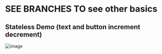 # SEE BRANCHES TO see other basics

## Stateless Demo (text and button increment decrement)
![image](https://github.com/ddreambug/flutter_learning-Basic_From_Book/assets/86515936/9649e282-6278-44ef-8d1f-9e95157a23b1)
